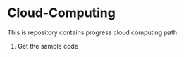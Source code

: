 # Cloud-Computing
This is repository contains progress cloud computing path

1. Get the sample code
